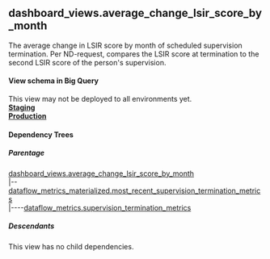 ## dashboard_views.average_change_lsir_score_by_month

The average change in LSIR score by month of scheduled supervision 
termination. Per ND-request, compares the LSIR score at termination to the 
second LSIR score of the person's supervision.


#### View schema in Big Query
This view may not be deployed to all environments yet.<br/>
[**Staging**](https://console.cloud.google.com/bigquery?pli=1&p=recidiviz-staging&page=table&project=recidiviz-staging&d=dashboard_views&t=average_change_lsir_score_by_month)
<br/>
[**Production**](https://console.cloud.google.com/bigquery?pli=1&p=recidiviz-123&page=table&project=recidiviz-123&d=dashboard_views&t=average_change_lsir_score_by_month)
<br/>

#### Dependency Trees

##### Parentage
[dashboard_views.average_change_lsir_score_by_month](../dashboard_views/average_change_lsir_score_by_month.md) <br/>
|--[dataflow_metrics_materialized.most_recent_supervision_termination_metrics](../dataflow_metrics_materialized/most_recent_supervision_termination_metrics.md) <br/>
|----[dataflow_metrics.supervision_termination_metrics](../../metrics/supervision/supervision_termination_metrics.md) <br/>


##### Descendants
This view has no child dependencies.
